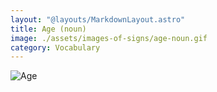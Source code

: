 ```yaml
---
layout: "@layouts/MarkdownLayout.astro"
title: Age (noun)
image: ./assets/images-of-signs/age-noun.gif
category: Vocabulary
---
```


![Age](@signs/age-noun.gif)
